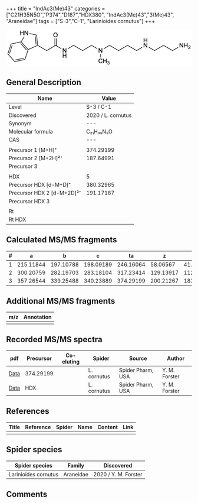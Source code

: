 +++
title = "IndAc3(Me)43"
categories = ["C21H35N5O","P374","D187","HDX380",
"IndAc3(Me)43","3(Me)43",
"Araneidae"]
tags = ["S-3","C-1",
"Larinioides cornutus"]
+++

![](/img/IndAc3(Me)43.png)

## General Description

| Name                       | Value              |
|----------------------------|--------------------|
| Level                      | S-3 / C-1          |
| Discovered                 | 2020 / L. cornutus |
| Synonym                    | ---                |
| Molecular formula          | C₂₁H₃₅N₅O                   |
| CAS                        | ---                |
|                            |                    |
| Precursor 1 [M+H]⁺          | 374.29199          |
| Precursor 2 [M+2H]²⁺        | 187.64991          |
| Precursor 3                |                    |
|                            |                    |
| HDX                        | 5                   |
| Precursor HDX   [d-M+D]⁺   | 380.32965                   |
| Precursor HDX 2 [d-M+2D]²⁺ | 191.17187                   |
| Precursor HDX 3            |                    |
|                            |                    |
| Rt                         |                    |
| Rt HDX                     |                    |

## Calculated MS/MS fragments

| # | a         | b         | c         | ta        | z         | y         | tz        |
|---|-----------|-----------|-----------|-----------|-----------|-----------|-----------|
| 1 | 215.11844 | 197.10788 | 198.09189 | 246.16064 | 58.06567 | 41.03912 | 75.09222 |
| 2 | 300.20759 | 282.19703 | 283.18104 | 317.23414 | 129.13917 | 112.11262 | 160.18137 |
| 3 | 357.26544 | 339.25488 | 340.23889 | 374.29199 | 200.21267 | 183.18612 | 217.23922 |

## Additional MS/MS fragments

| m/z | Annotation |
|-----|------------|
|     |            |

## Recorded MS/MS spectra

| pdf                                             | Precursor | Co-eluting | Spider      | Source                       | Author        |
|-------------------------------------------------|-----------|------------|-------------|------------------------------|---------------|
| [Data](/pdf/L-cornutus/374_IndAc3(Me)43_Lc.pdf) | 374.29199 |           | L. cornutus | Spider Pharm, USA | Y. M. Forster |
| [Data](/pdf/L-cornutus/374_IndAc3(Me)43_Lc_HDX.pdf) | HDX |           | L. cornutus | Spider Pharm, USA | Y. M. Forster |


## References

| Title | Reference | Spider | Name | Content | Link |
|-------|-----------|--------|------|---------|------|
|       |           |        |      |         |      |

## Spider species

| Spider species     | Family     | Discovered           |
|--------------------|------------|----------------------|
| Larinioides cornutus | Araneidae | 2020 / Y. M. Forster |


## Comments